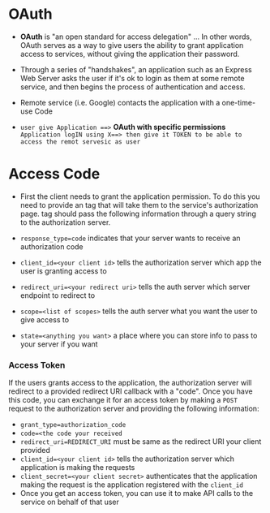 # OAuth

* **OAuth** is "an open standard for access delegation" ... In other words, OAuth serves as a way to give users the ability to grant application access to services, without giving the application their password. 

* Through a series of "handshakes", an application such as an Express Web Server asks the user if it's ok to login as them at some remote service, and then begins the process of authentication and access.

* Remote service (i.e. Google) contacts the application with a one-time-use Code

* `` user give Application ==> `` **OAuth with specific permissions** ``Application logIN using X==> then give it TOKEN to be able to access the remot servesic as user``

# Access Code
* First the client needs to grant the application permission. To do this you need to provide an <a> tag that will take them to the service's authorization page. <a> tag should pass the following information through a query string to the authorization server. 

* `response_type=code` indicates that your server wants to receive an authorization code
* `client_id=<your client id>` tells the authorization server which app the user is granting access to
* `redirect_uri=<your redirect uri>` tells the auth server which server endpoint to redirect to
* `scope=<list of scopes>` tells the auth server what you want the user to give access to
* `state=<anything you want>` a place where you can store info to pass to your server if you want

### Access Token

If the users grants access to the application, the authorization server will redirect to a provided redirect URI callback with a "code". Once you have this code, you can exchange it for an access token by making a `POST` request to the authorization server and providing the following information:

- `grant_type=authorization_code`
- `code=<the code your received`
- `redirect_uri=REDIRECT_URI` must be same as the redirect URI your client provided
- `client_id=<your client id>` tells the authorization server which application is making the requests
- `client_secret=<your client secret>` authenticates that the application making the request is the application registered with the `client_id`
- Once you get an access token, you can use it to make API calls to the service on behalf of that user